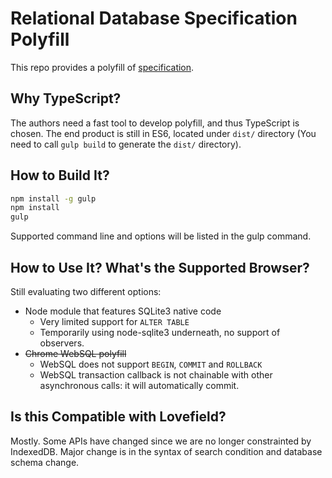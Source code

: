 # Relational Database Specification Polyfill

This repo provides a polyfill of
[specification](https://github.com/arthurhsu/rdb).

## Why TypeScript?

The authors need a fast tool to develop polyfill, and thus TypeScript is
chosen. The end product is still in ES6, located under `dist/` directory
(You need to call `gulp build` to generate the `dist/` directory).

## How to Build It?

```bash
npm install -g gulp
npm install
gulp
```

Supported command line and options will be listed in the gulp command.

## How to Use It? What's the Supported Browser?

Still evaluating two different options:
* Node module that features SQLite3 native code
  * Very limited support for `ALTER TABLE`
  * Temporarily using node-sqlite3 underneath, no support of observers.
* ~~Chrome WebSQL polyfill~~
  * WebSQL does not support `BEGIN`, `COMMIT` and `ROLLBACK`
  * WebSQL transaction callback is not chainable with other asynchronous calls:
    it will automatically commit.

## Is this Compatible with Lovefield?

Mostly. Some APIs have changed since we are no longer constrainted by
IndexedDB. Major change is in the syntax of search condition and database
schema change.
